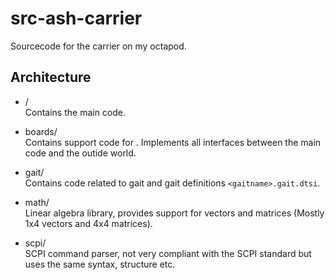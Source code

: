 # src-ash-carrier

Sourcecode for the carrier on my octapod.


## Architecture

* /  
    Contains the main code.

* boards/<boardname>  
    Contains support code for <boardname>. Implements all interfaces between the main code and the outide world.

* gait/  
    Contains code related to gait and gait definitions `<gaitname>.gait.dtsi`.
    
* math/  
    Linear algebra library, provides support for vectors and matrices 
    (Mostly 1x4 vectors and 4x4 matrices).

* scpi/  
    SCPI command parser, not very compliant with the SCPI standard but uses 
    the same syntax, structure etc.
    

